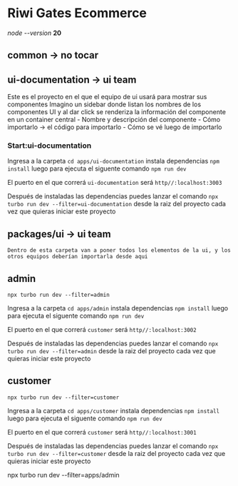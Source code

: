 # Riwi Gates Ecommerce
*node --version* **20** 

## common -> no tocar


## ui-documentation -> ui team
Este es el proyecto en el que el equipo de ui usará para mostrar sus componentes
Imagino un sidebar donde listan los nombres de los componentes UI y al dar click
se renderiza la información del componente en un container central
    - Nombre y descripción del componente
    - Cómo importarlo -> el código para importarlo
    - Cómo se vé luego de importarlo


### Start:ui-documentation

Ingresa a la carpeta ```cd apps/ui-documentation``` instala dependencias ```npm install``` luego para ejecuta el siguente comando ```npm run dev```

El puerto en el que correrá ```ui-documentation``` será 
```http//:localhost:3003```

Después de instaladas las dependencias puedes lanzar el comando ```npx turbo run dev --filter=ui-documentation```
desde la raiz del proyecto cada vez que quieras iniciar este proyecto

## packages/ui -> ui team
    Dentro de esta carpeta van a poner todos los elementos de la ui, y los otros equipos deberían importarla desde aqui
    
    
## admin
```npx turbo run dev --filter=admin```

Ingresa a la carpeta ```cd apps/admin``` instala dependencias ```npm install``` luego para ejecuta el siguente comando ```npm run dev```

El puerto en el que correrá ```customer``` será 
```http//:localhost:3002```

Después de instaladas las dependencias puedes lanzar el comando ```npx turbo run dev --filter=admin```
desde la raiz del proyecto cada vez que quieras iniciar este proyecto

## customer

```npx turbo run dev --filter=customer```

Ingresa a la carpeta ```cd apps/customer``` instala dependencias ```npm install``` luego para ejecuta el siguente comando ```npm run dev```

El puerto en el que correrá ```customer``` será 
```http//:localhost:3001```

Después de instaladas las dependencias puedes lanzar el comando ```npx turbo run dev --filter=customer```
desde la raiz del proyecto cada vez que quieras iniciar este proyecto

npx turbo run dev --filter=apps/admin